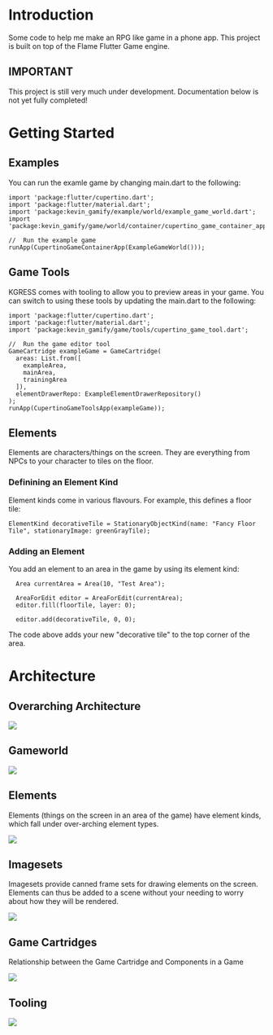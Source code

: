 # Introduction

Some code to help me make an RPG like game in a phone app.  This project is built on top of the Flame Flutter Game engine.

## IMPORTANT
This project is still very much under development.  Documentation below is not yet fully completed!

# Getting Started

## Examples
You can run the examle game by changing main.dart to the following:

    import 'package:flutter/cupertino.dart';
    import 'package:flutter/material.dart';
    import 'package:kevin_gamify/example/world/example_game_world.dart';
    import 'package:kevin_gamify/game/world/container/cupertino_game_container_app.dart';
    
    //  Run the example game
    runApp(CupertinoGameContainerApp(ExampleGameWorld()));
    
## Game Tools
KGRESS comes with tooling to allow you to preview areas in your game.  You can switch to using these tools by
updating the main.dart to the following:

    import 'package:flutter/cupertino.dart';
    import 'package:flutter/material.dart';
    import 'package:kevin_gamify/game/tools/cupertino_game_tool.dart';
    
    //  Run the game editor tool
    GameCartridge exampleGame = GameCartridge(
      areas: List.from([
        exampleArea,
        mainArea,
        trainingArea
      ]),
      elementDrawerRepo: ExampleElementDrawerRepository()
    );
    runApp(CupertinoGameToolsApp(exampleGame));
    
## Elements
Elements are characters/things on the screen.  They are everything from NPCs to your character to tiles on the floor.

### Definining an Element Kind
Element kinds come in various flavours.  For example, this defines a floor tile:

```
ElementKind decorativeTile = StationaryObjectKind(name: "Fancy Floor Tile", stationaryImage: greenGrayTile);
```

### Adding an Element
You add an element to an area in the game by using its element kind:

```
  Area currentArea = Area(10, "Test Area");

  AreaForEdit editor = AreaForEdit(currentArea);
  editor.fill(floorTile, layer: 0);

  editor.add(decorativeTile, 0, 0);
```
The code above adds your new "decorative tile" to the top corner of the area.

# Architecture
    
## Overarching Architecture
![](https://github.com/kevinvandenbreemen/kgress/blob/master/doc/KGRESS.svg)

## Gameworld

![](https://github.com/kevinvandenbreemen/kgress/blob/master/doc/KGRESS-Code%20-%20Game%20and%20World.svg)

## Elements

Elements (things on the screen in an area of the game) have element kinds, which fall under over-arching element types.

![](https://github.com/kevinvandenbreemen/kgress/blob/master/doc/KGRESS-Code%20-%20Elements.svg)

## Imagesets
Imagesets provide canned frame sets for drawing elements on the screen.  Elements can thus be added to a scene without your needing to worry about how they will be rendered.

![](https://github.com/kevinvandenbreemen/kgress/blob/master/doc/KGRESS-Code%20-%20Imagesets.svg)

## Game Cartridges
Relationship between the Game Cartridge and Components in a Game

![](https://github.com/kevinvandenbreemen/kgress/blob/master/doc/KGRESS-Code%20-%20Game%20Cartridge.svg)

## Tooling
![](https://github.com/kevinvandenbreemen/kgress/blob/master/doc/KGRESS-Code%20-%20Tools.svg)